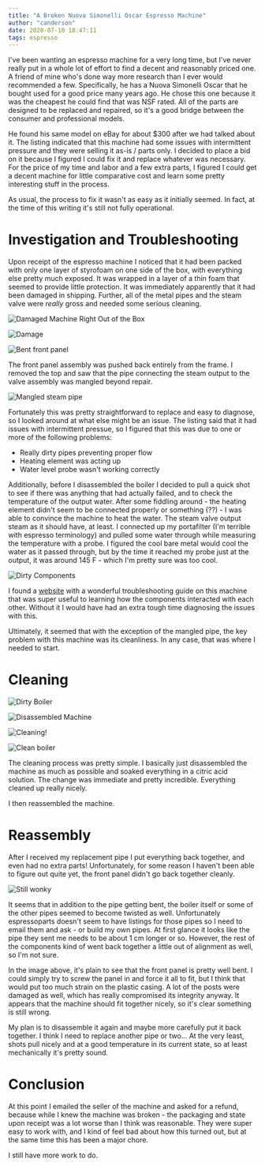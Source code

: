 ```yaml
---
title: "A Broken Nuova Simonelli Oscar Espresso Machine"
author: "canderson"
date: 2020-07-10 18:47:11
tags: espresso
---
```


I've been wanting an espresso machine for a very long time, but I've never really put in a whole lot of effort to find a decent and reasonably priced one. A friend of mine who's done way more research than I ever would recommended a few. Specifically, he has a Nuova Simonelli Oscar that he bought used for a good price many years ago. He chose this one because it was the cheapest he could find that was NSF rated. All of the parts are designed to be replaced and repaired, so it's a good bridge between the consumer and professional models. 

He found his same model on eBay for about $300 after we had talked about it. The listing indicated that this machine had some issues with intermittent pressure and they were selling it as-is / parts only. I decided to place a bid on it because I figured I could fix it and replace whatever was necessary. For the price of my time and labor and a few extra parts, I figured I could get a decent machine for little comparative cost and learn some pretty interesting stuff in the process.

As usual, the process to fix it wasn't as easy as it initially seemed. In fact, at the time of this writing it's still not fully operational. 

# Investigation and Troubleshooting

Upon receipt of the espresso machine I noticed that it had been packed with only one layer of styrofoam on one side of the box, with everything else pretty much exposed. It was wrapped in a layer of a thin foam that seemed to provide little protection. It was immediately apparently that it had been damaged in shipping. Further, all of the metal pipes and the steam valve were *really* gross and needed some serious cleaning.

![Damaged Machine Right Out of the Box](/assets/images/espresso_5.jpeg)

![Damage](/assets/images/espresso_6.jpeg)

![Bent front panel](/assets/images/espresso_7.jpeg)

The front panel assembly was pushed back entirely from the frame. I removed the top and saw that the pipe connecting the steam output to the valve assembly was mangled beyond repair. 

![Mangled steam pipe](/assets/images/espresso_10.jpeg)

Fortunately this was pretty straightforward to replace and easy to diagnose, so I looked around at what else might be an issue. The listing said that it had issues with intermittent pressue, so I figured that this was due to one or more of the following problems: 

* Really dirty pipes preventing proper flow
* Heating element was acting up
* Water level probe wasn't working correctly

Additionally, before I disassembled the boiler I decided to pull a quick shot to see if there was anything that had actually failed, and to check the temperature of the output water. After some fiddling around - the heating element didn't seem to be connected properly or something (??) - I was able to convince the machine to heat the water. The steam valve output steam as it should have, at least. I connected up my portafilter (I'm terrible with espresso terminology) and pulled some water through while measuring the temperature with a probe. I figured the cool bare metal would cool the water as it passed through, but by the time it reached my probe just at the output, it was around 145 F - which I'm pretty sure was too cool. 

![Dirty Components](/assets/images/espresso_11.jpeg)

I found a [website](https://www.elektros.it/us/en/tips_tricks.html) with a wonderful troubleshooting guide on this machine that was super useful to learning how the components interacted with each other. Without it I would have had an extra tough time diagnosing the issues with this. 

Ultimately, it seemed that with the exception of the mangled pipe, the key problem with this machine was its cleanliness. In any case, that was where I needed to start. 

# Cleaning

![Dirty Boiler](/assets/images/espresso_4.jpeg)

![Disassembled Machine](/assets/images/espresso_8.jpeg)

![Cleaning!](/assets/images/espresso_2.jpeg)

![Clean boiler](/assets/images/espresso_3.jpeg)

The cleaning process was pretty simple. I basically just disassembled the machine as much as possible and soaked everything in a citric acid solution. The change was immediate and pretty incredible. Everything cleaned up really nicely. 

I then reassembled the machine. 

# Reassembly

After I received my replacement pipe I put everything back together, and even had no extra parts! Unfortunately, for some reason I haven't been able to figure out quite yet, the front panel didn't go back together cleanly. 

![Still wonky](/assets/images/espresso_1.jpeg)

It seems that in addition to the pipe getting bent, the boiler itself or some of the other pipes seemed to become twisted as well. Unfortunately espressoparts doesn't seem to have listings for those pipes so I need to email them and ask - or build my own pipes. At first glance it looks like the pipe they sent me needs to be about 1 cm longer or so. However, the rest of the components kind of went back together a little out of alignment as well, so I'm not sure. 

In the image above, it's plain to see that the front panel is pretty well bent. I could simply try to screw the panel in and force it all to fit, but I think that would put too much strain on the plastic casing. A lot of the posts were damaged as well, which has really compromised its integrity anyway. It appears that the machine should fit together nicely, so it's clear something is still wrong. 

My plan is to disassemble it again and maybe more carefully put it back together. I think I need to replace another pipe or two...
At the very least, shots pull nicely and at a good temperature in its current state, so at least mechanically it's pretty sound. 

# Conclusion

At this point I emailed the seller of the machine and asked for a refund, because while I knew the machine was broken - the packaging and state upon receipt was a lot worse than I think was reasonable. They were super easy to work with, and I kind of feel bad about how this turned out, but at the same time this has been a major chore.

I still have more work to do. 